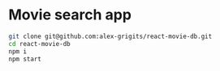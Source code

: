 # Movie search app

```bash
git clone git@github.com:alex-grigits/react-movie-db.git
cd react-movie-db
npm i
npm start
```

